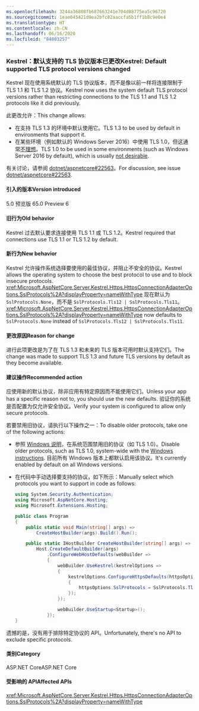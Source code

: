 ```yaml
---
ms.openlocfilehash: 3244a36808fb687663241e704d08775ea5c96720
ms.sourcegitcommit: 1eae045421d9ea2bfc82aaccfa5b1ff1b8c9e0e4
ms.translationtype: HT
ms.contentlocale: zh-CN
ms.lasthandoff: 06/16/2020
ms.locfileid: "84803257"
---
```

### <a name="kestrel-default-supported-tls-protocol-versions-changed"></a><span data-ttu-id="2ad2f-101">Kestrel：默认支持的 TLS 协议版本已更改</span><span class="sxs-lookup"><span data-stu-id="2ad2f-101">Kestrel: Default supported TLS protocol versions changed</span></span>

<span data-ttu-id="2ad2f-102">Kestrel 现在使用系统默认的 TLS 协议版本，而不是像以前一样将连接限制于 TLS 1.1 和 TLS 1.2 协议。</span><span class="sxs-lookup"><span data-stu-id="2ad2f-102">Kestrel now uses the system default TLS protocol versions rather than restricting connections to the TLS 1.1 and TLS 1.2 protocols like it did previously.</span></span>

<span data-ttu-id="2ad2f-103">此更改允许：</span><span class="sxs-lookup"><span data-stu-id="2ad2f-103">This change allows:</span></span>

* <span data-ttu-id="2ad2f-104">在支持 TLS 1.3 的环境中默认使用它。</span><span class="sxs-lookup"><span data-stu-id="2ad2f-104">TLS 1.3 to be used by default in environments that support it.</span></span>
* <span data-ttu-id="2ad2f-105">在某些环境（例如默认的 Windows Server 2016）中使用 TLS 1.0，但这通常[不理想](/security/engineering/solving-tls1-problem)。</span><span class="sxs-lookup"><span data-stu-id="2ad2f-105">TLS 1.0 to be used in some environments (such as Windows Server 2016 by default), which is usually [not desirable](/security/engineering/solving-tls1-problem).</span></span>

<span data-ttu-id="2ad2f-106">有关讨论，请参阅 [dotnet/aspnetcore#22563](https://github.com/dotnet/aspnetcore/issues/22563)。</span><span class="sxs-lookup"><span data-stu-id="2ad2f-106">For discussion, see issue [dotnet/aspnetcore#22563](https://github.com/dotnet/aspnetcore/issues/22563).</span></span>

#### <a name="version-introduced"></a><span data-ttu-id="2ad2f-107">引入的版本</span><span class="sxs-lookup"><span data-stu-id="2ad2f-107">Version introduced</span></span>

<span data-ttu-id="2ad2f-108">5.0 预览版 6</span><span class="sxs-lookup"><span data-stu-id="2ad2f-108">5.0 Preview 6</span></span>

#### <a name="old-behavior"></a><span data-ttu-id="2ad2f-109">旧行为</span><span class="sxs-lookup"><span data-stu-id="2ad2f-109">Old behavior</span></span>

<span data-ttu-id="2ad2f-110">Kestrel 过去默认要求连接使用 TLS 1.1 或 TLS 1.2。</span><span class="sxs-lookup"><span data-stu-id="2ad2f-110">Kestrel required that connections use TLS 1.1 or TLS 1.2 by default.</span></span>

#### <a name="new-behavior"></a><span data-ttu-id="2ad2f-111">新行为</span><span class="sxs-lookup"><span data-stu-id="2ad2f-111">New behavior</span></span>

<span data-ttu-id="2ad2f-112">Kestrel 允许操作系统选择要使用的最佳协议，并阻止不安全的协议。</span><span class="sxs-lookup"><span data-stu-id="2ad2f-112">Kestrel allows the operating system to choose the best protocol to use and to block insecure protocols.</span></span> <span data-ttu-id="2ad2f-113"><xref:Microsoft.AspNetCore.Server.Kestrel.Https.HttpsConnectionAdapterOptions.SslProtocols%2A?displayProperty=nameWithType> 现在默认为 `SslProtocols.None`，而不是 `SslProtocols.Tls12 | SslProtocols.Tls11`。</span><span class="sxs-lookup"><span data-stu-id="2ad2f-113"><xref:Microsoft.AspNetCore.Server.Kestrel.Https.HttpsConnectionAdapterOptions.SslProtocols%2A?displayProperty=nameWithType> now defaults to `SslProtocols.None` instead of `SslProtocols.Tls12 | SslProtocols.Tls11`.</span></span>

#### <a name="reason-for-change"></a><span data-ttu-id="2ad2f-114">更改原因</span><span class="sxs-lookup"><span data-stu-id="2ad2f-114">Reason for change</span></span>

<span data-ttu-id="2ad2f-115">进行此项更改是为了在 TLS 1.3 和未来的 TLS 版本可用时默认支持它们。</span><span class="sxs-lookup"><span data-stu-id="2ad2f-115">The change was made to support TLS 1.3 and future TLS versions by default as they become available.</span></span>

#### <a name="recommended-action"></a><span data-ttu-id="2ad2f-116">建议操作</span><span class="sxs-lookup"><span data-stu-id="2ad2f-116">Recommended action</span></span>

<span data-ttu-id="2ad2f-117">应使用新的默认协议，除非应用有特定原因而不能使用它们。</span><span class="sxs-lookup"><span data-stu-id="2ad2f-117">Unless your app has a specific reason not to, you should use the new defaults.</span></span> <span data-ttu-id="2ad2f-118">验证你的系统是否配置为仅允许安全协议。</span><span class="sxs-lookup"><span data-stu-id="2ad2f-118">Verify your system is configured to allow only secure protocols.</span></span>

<span data-ttu-id="2ad2f-119">若要禁用旧协议，请执行以下操作之一：</span><span class="sxs-lookup"><span data-stu-id="2ad2f-119">To disable older protocols, take one of the following actions:</span></span>

* <span data-ttu-id="2ad2f-120">参照 [Windows 说明](/dotnet/framework/network-programming/tls#configuring-schannel-protocols-in-the-windows-registry)，在系统范围禁用旧的协议（如 TLS 1.0）。</span><span class="sxs-lookup"><span data-stu-id="2ad2f-120">Disable older protocols, such as TLS 1.0, system-wide with the [Windows instructions](/dotnet/framework/network-programming/tls#configuring-schannel-protocols-in-the-windows-registry).</span></span> <span data-ttu-id="2ad2f-121">目前所有 Windows 版本上都默认启用该协议。</span><span class="sxs-lookup"><span data-stu-id="2ad2f-121">It's currently enabled by default on all Windows versions.</span></span>
* <span data-ttu-id="2ad2f-122">在代码中手动选择要支持的协议，如下所示：</span><span class="sxs-lookup"><span data-stu-id="2ad2f-122">Manually select which protocols you want to support in code as follows:</span></span>

    ```csharp
    using System.Security.Authentication;
    using Microsoft.AspNetCore.Hosting;
    using Microsoft.Extensions.Hosting;

    public class Program
    {
        public static void Main(string[] args) =>
            CreateHostBuilder(args).Build().Run();

        public static IHostBuilder CreateHostBuilder(string[] args) =>
            Host.CreateDefaultBuilder(args)
                .ConfigureWebHostDefaults(webBuilder =>
                {
                    webBuilder.UseKestrel(kestrelOptions =>
                    {
                        kestrelOptions.ConfigureHttpsDefaults(httpsOptions =>
                        {
                            httpsOptions.SslProtocols = SslProtocols.Tls12 | SslProtocols.Tls13;
                        });
                    });

                    webBuilder.UseStartup<Startup>();
                });
    }
    ```

<span data-ttu-id="2ad2f-123">遗憾的是，没有用于排除特定协议的 API。</span><span class="sxs-lookup"><span data-stu-id="2ad2f-123">Unfortunately, there's no API to exclude specific protocols.</span></span>

#### <a name="category"></a><span data-ttu-id="2ad2f-124">类别</span><span class="sxs-lookup"><span data-stu-id="2ad2f-124">Category</span></span>

<span data-ttu-id="2ad2f-125">ASP.NET Core</span><span class="sxs-lookup"><span data-stu-id="2ad2f-125">ASP.NET Core</span></span>

#### <a name="affected-apis"></a><span data-ttu-id="2ad2f-126">受影响的 API</span><span class="sxs-lookup"><span data-stu-id="2ad2f-126">Affected APIs</span></span>

<xref:Microsoft.AspNetCore.Server.Kestrel.Https.HttpsConnectionAdapterOptions.SslProtocols%2A?displayProperty=nameWithType>

<!-- 

#### Affected APIs

`P:Microsoft.AspNetCore.Server.Kestrel.Https.HttpsConnectionAdapterOptions.SslProtocols`

-->
